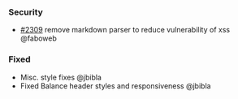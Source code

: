 ### Security

- [\#2309](https://github.com/cosmos/voyager/pull/2309) remove markdown parser to reduce vulnerability of xss @faboweb

### Fixed

- Misc. style fixes @jbibla
- Fixed Balance header styles and responsiveness @jbibla
